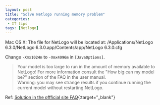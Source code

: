 ```yaml
---
layout: post
title: "Solve Netlogo running memory problem"
categories:
 - IT tips
tags: [Netlogo]
---
```


Mac OS X: The file for NetLogo will be located at: /Applications/NetLogo 6.3.0/NetLogo 6.3.0.app/Contents/app/NetLogo 6.3.0.cfg

Change ```-Xmx1024m``` to  ```-Xmx4096m``` in ```[JavaOptions]```.

<!--more-->

> Your model is too large to run in the amount of memory available to NetLogo!
For more information consult the "How big can my model be?" section of the FAQ in the user manual.  
Warning: you may see strange results if you continue running the current model without restarting NetLogo.

Ref: [Solution in the offficial site FAQ](http://ccl.northwestern.edu/netlogo/docs/faq.html#how-big-can-my-model-be-how-many-turtles-patches-procedures-buttons-and-so-on-can-my-model-contain){:target="_blank"}

